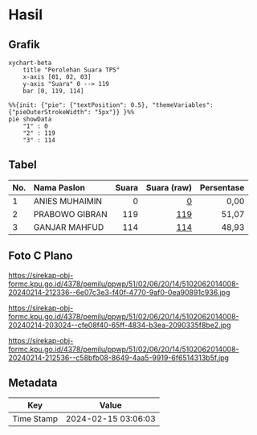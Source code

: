 # Hasil

## Grafik

```mermaid
xychart-beta
    title "Perolehan Suara TPS"
    x-axis [01, 02, 03]
    y-axis "Suara" 0 --> 119
    bar [0, 119, 114]
```

```mermaid
%%{init: {"pie": {"textPosition": 0.5}, "themeVariables": {"pieOuterStrokeWidth": "5px"}} }%%
pie showData
    "1" : 0
    "2" : 119
    "3" : 114
```

## Tabel

| No. | Nama Paslon    | Suara | Suara (raw) | Persentase |
|:--- |:-------------- | -----:| -----------:| ----------:|
| 1   | ANIES MUHAIMIN | 0     | [0][p-1]    | 0,00       |
| 2   | PRABOWO GIBRAN | 119   | [119][p-2]  | 51,07      |
| 3   | GANJAR MAHFUD  | 114   | [114][p-3]  | 48,93      |


[p-1]: https://github.com/gigit-pemilu/pemilu-2024-51-bali/blob/main/pilpres/hitung-suara/sub/51-bali/sub/02-tabanan/sub/06-kediri/sub/2014-abian-tuwung/sub/008-tps/sub/paslon-1.txt
[p-2]: https://github.com/gigit-pemilu/pemilu-2024-51-bali/blob/main/pilpres/hitung-suara/sub/51-bali/sub/02-tabanan/sub/06-kediri/sub/2014-abian-tuwung/sub/008-tps/sub/paslon-2.txt
[p-3]: https://github.com/gigit-pemilu/pemilu-2024-51-bali/blob/main/pilpres/hitung-suara/sub/51-bali/sub/02-tabanan/sub/06-kediri/sub/2014-abian-tuwung/sub/008-tps/sub/paslon-3.txt

## Foto C Plano

https://sirekap-obj-formc.kpu.go.id/4378/pemilu/ppwp/51/02/06/20/14/5102062014008-20240214-212336--6e07c3e3-f40f-4770-9af0-0ea90891c936.jpg

https://sirekap-obj-formc.kpu.go.id/4378/pemilu/ppwp/51/02/06/20/14/5102062014008-20240214-203024--cfe08f40-65ff-4834-b3ea-2090335f8be2.jpg

https://sirekap-obj-formc.kpu.go.id/4378/pemilu/ppwp/51/02/06/20/14/5102062014008-20240214-212536--c58bfb08-8649-4aa5-9919-6f6514313b5f.jpg


## Metadata

| Key        | Value               |
| ---------- | ------------------- |
| Time Stamp | 2024-02-15 03:06:03 |



